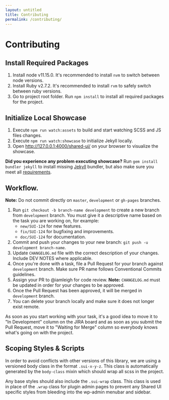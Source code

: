 ```yaml
---
layout: untitled
title: Contributing
permalink: /contributing/
---
```


# Contributing

## Install Required Packages

1. Install node v11.15.0. It's recommended to install `nvm` to switch between node versions.
2. Install Ruby v2.7.2. It's recommended to install `rvm` to safely switch between ruby versions.
3. Go to project root folder. Run `npm install` to install all required packages for the project.

## Initialize Local Showcase

1. Execute `npm run watch:assets` to build and start watching SCSS and JS files changes.
2. Execute `npm run watch:showcase` to initialize Jekyll locally.
3. Open <http://127.0.0.1:4000/shared-ui/> on your browser to visualize the showcase.

**Did you experience any problem executing showcase?**
Run `gem install bundler jekyll` to install missing [Jekyll](https://jekyllrb.com/) bundler, but also make sure you meet all [requirements](https://jekyllrb.com/docs/installation/#requirements).

## Workflow.

**Note:** Do not commit directly on `master`, `development` or `gh-pages` branches.

1. Run `git checkout -b branch-name development` to create a new branch from `development` branch. You must give it a descriptive name based on the task you are working on, for example:
	* `new/SUI-124` for new features.
	* `fix/SUI-124` for bugfixing and improvements.
	* `doc/SUI-124` for documentation.
2. Commit and push your changes to your new branch: `git push -u development branch-name`.
3. Update `CHANGELOG.md` file with the correct description of your changes. Include DEV NOTES where applicable.
3. Once you're done with a task, file a Pull Request for your branch against `development` branch. Make sure PR name follows Conventional Commits guidelines.
4. Assign your PR to @iamleigh for code review. **Note:** `CHANGELOG.md` must be updated in order for your changes to be approved.
5. Once the Pull Request has been approved, it will be merged in `development` branch.
6. You can delete your branch locally and make sure it does not longer exist remote.

As soon as you start working with your task, it's a good idea to move it to "In Development" column on the JIRA board and as soon as you submit the Pull Request, move it to "Waiting for Merge" column so everybody knows what's going on with the project.

## Scoping Styles & Scripts

In order to avoid conflicts with other versions of this library, we are using a versioned body class in the format `.sui-x-y-z`. This class is automatically generated by the `body-class` mixin which should wrap all scss in the project.

Any base styles should also include the `.sui-wrap` class. This class is used in place of the `.wrap` class for plugin admin pages to prevent any Shared UI specific styles from bleeding into the wp-admin menubar and sidebar.
